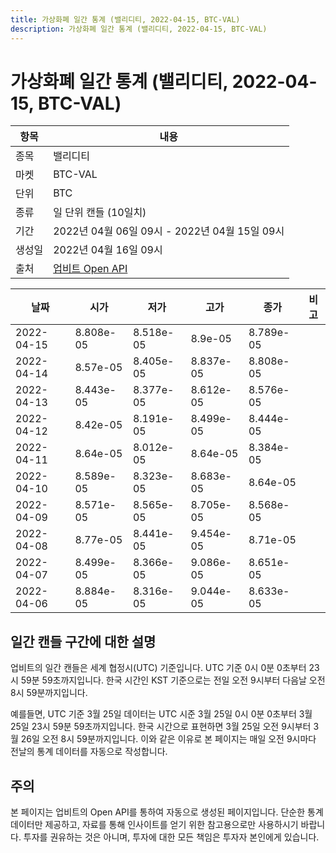 ```yaml
---
title: 가상화폐 일간 통계 (밸리디티, 2022-04-15, BTC-VAL)
description: 가상화폐 일간 통계 (밸리디티, 2022-04-15, BTC-VAL)
---
```



가상화폐 일간 통계 (밸리디티, 2022-04-15, BTC-VAL)
===

|항목|내용|
|--|--|
|종목|밸리디티|
|마켓|BTC-VAL|
|단위|BTC|
|종류|일 단위 캔들 (10일치)|
|기간|2022년 04월 06일 09시 - 2022년 04월 15일 09시|
|생성일|2022년 04월 16일 09시|
|출처|[업비트 Open API](https://docs.upbit.com)|


|날짜|시가|저가|고가|종가|비고|
|--|--|--|--|--|--|
|2022-04-15|8.808e-05|8.518e-05|8.9e-05|8.789e-05|    |
|2022-04-14|8.57e-05|8.405e-05|8.837e-05|8.808e-05|    |
|2022-04-13|8.443e-05|8.377e-05|8.612e-05|8.576e-05|    |
|2022-04-12|8.42e-05|8.191e-05|8.499e-05|8.444e-05|    |
|2022-04-11|8.64e-05|8.012e-05|8.64e-05|8.384e-05|    |
|2022-04-10|8.589e-05|8.323e-05|8.683e-05|8.64e-05|    |
|2022-04-09|8.571e-05|8.565e-05|8.705e-05|8.568e-05|    |
|2022-04-08|8.77e-05|8.441e-05|9.454e-05|8.71e-05|    |
|2022-04-07|8.499e-05|8.366e-05|9.086e-05|8.651e-05|    |
|2022-04-06|8.884e-05|8.316e-05|9.044e-05|8.633e-05|    |


일간 캔들 구간에 대한 설명
---


업비트의 일간 캔들은 세계 협정시(UTC) 기준입니다. 
UTC 기준 0시 0분 0초부터 23시 59분 59초까지입니다. 
한국 시간인 KST 기준으로는 전일 오전 9시부터 다음날 오전 8시 59분까지입니다. 


예를들면, UTC 기준 3월 25일 데이터는 UTC 시준 3월 25일 0시 0분 0초부터 3월 25일 23시 59분 59초까지입니다. 
한국 시간으로 표현하면 3월 25일 오전 9시부터 3월 26일 오전 8시 59분까지입니다. 
이와 같은 이유로 본 페이지는 매일 오전 9시마다 전날의 통계 데이터를 자동으로 작성합니다. 


주의
---


본 페이지는 업비트의 Open API를 통하여 자동으로 생성된 페이지입니다. 
단순한 통계 데이터만 제공하고, 자료를 통해 인사이트를 얻기 위한 참고용으로만 사용하시기 바랍니다. 
투자를 권유하는 것은 아니며, 투자에 대한 모든 책임은 투자자 본인에게 있습니다. 
